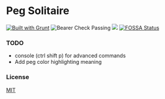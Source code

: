 # Peg Solitaire

[![Built with Grunt](https://cdn.gruntjs.com/builtwith.svg)](http://gruntjs.com/)
![Bearer Check Passing](https://github.com/notV3NOM/PegSolitaire/actions/workflows/bearer.yml/badge.svg)
[![](https://img.shields.io/badge/HTMLSanitizer-blue)](https://github.com/jitbit/HtmlSanitizer)
[![FOSSA Status](https://app.fossa.com/api/projects/git%2Bgithub.com%2FnotV3NOM%2FPegSolitaire.svg?type=small)](https://app.fossa.com/projects/git%2Bgithub.com%2FnotV3NOM%2FPegSolitaire?ref=badge_small)

### TODO

- console (ctrl shift p) for advanced commands
- Add peg color highlighting meaning

### License

[MIT](LICENSE)
